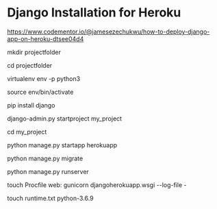 # Django Installation for Heroku

https://www.codementor.io/@jamesezechukwu/how-to-deploy-django-app-on-heroku-dtsee04d4


mkdir projectfolder

cd projectfolder

virtualenv env -p python3

source env/bin/activate

pip install django

django-admin.py startproject my_project

cd my_project

python manage.py startapp herokuapp

python manage.py migrate

python manage.py runserver

touch Procfile
    web: gunicorn djangoherokuapp.wsgi --log-file -

touch runtime.txt
    python-3.6.9